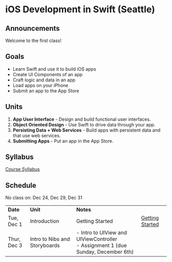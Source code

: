 # iOS Development in Swift (Seattle)

## Announcements
Welcome to the first class!

## Goals

* Learn Swift and use it to build iOS apps
* Create UI Components of an app
* Craft logic and data in an app
* Load apps on your iPhone 
* Submit an app to the App Store


## Units

1. **App User Interface** - Design and build functional user interfaces.
2. **Object Oriented Design** - Use Swift to drive data through your app.
3. **Persisting Data + Web Services** - Build apps with persistent data and that use web services.
4. **Submitting Apps** - Put an app in the App Store.

## Syllabus
<a href="https://github.com/ga-students/iOS-SEA-1/blob/master/Syllabus.pdf">Course Syllabus</a>

## Schedule

No class on: Dec 24, Dec 29, Dec 31

<table>
  <tr>
    <td><strong>Date</strong></td>
    <td><strong>Unit</strong></td>
    <td><strong>Notes</strong></td>
  </tr>
  <tr>
    <td>Tue, Dec 1</td>
    <td>Introduction</td>
    <td>Getting Started</td>
    <td><a href="https://github.com/ga-students/iOS-SEA-1/blob/master/Sessions/Session0">Getting Started</a><br>
</td>
  </tr>
  <tr>
    <td>Thur, Dec 3</td>
    <td>Intro to Nibs and Storyboards</td>
    <td>- Intro to UIView and UIViewController<br/>
    	- Assignment 1 (due Sunday, December 6th)</td>
<!--     <td><strong>UIViewController & UIView</strong><br>What are they and what's the difference?</td>
    <td>- <a href="https://github.com/ga-students/MOB-NYC-5/blob/master/Sessions/Session1/Lesson01.pdf">Intro to UIView & UIViewController</a><br>
    - <a href="https://github.com/ga-students/MOB-NYC-5/blob/master/Sessions/Session1/Assignment1.pdf">Assignment 1 (updated)</a> due on 10/12
     </td> -->
  </tr>
</table>